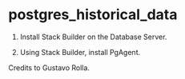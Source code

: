 # postgres_historical_data

1) Install Stack Builder on the Database Server.

2) Using Stack Builder, install PgAgent.

Credits to Gustavo Rolla.
